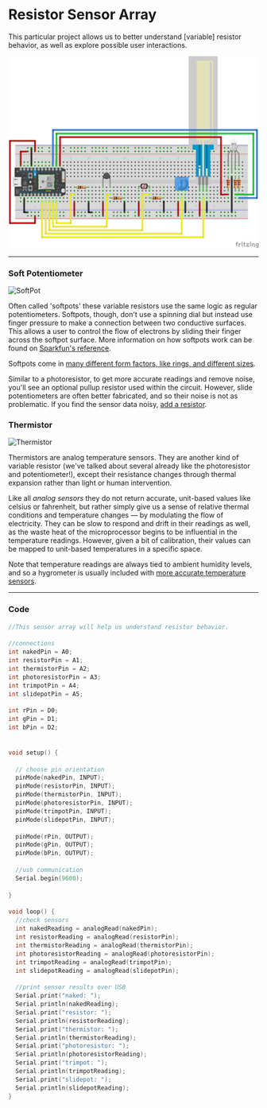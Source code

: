 # Resistor Sensor Array

This particular project allows us to better understand [variable] resistor behavior, as well as explore possible user interactions.

![resistor array](resistors_bb.png)

-----

### Soft Potentiometer

![SoftPot](https://cdn.sparkfun.com/r/500-500/assets/parts/1/8/4/1/08680-03-L.jpg)

Often called 'softpots' these variable resistors use the same logic as regular potentiometers. Softpots, though, don't use a spinning dial but instead use finger pressure to make a connection between two conductive surfaces. This allows a user to control the flow of electrons by sliding their finger across the softpot surface. More information on how softpots work can be found on [Sparkfun's reference](https://learn.sparkfun.com/tutorials/softpot-hookup-guide).

Softpots come in [many different form factors, like rings, and different sizes](https://www.amazon.com/s/ref=nb_sb_noss?url=search-alias%3Daps&field-keywords=softpot).

Similar to a photoresistor, to get more accurate readings and remove noise, you'll see an optional pullup resistor used within the circuit. However, slide potentiometers are often better fabricated, and so their noise is not as problematic. If you find the sensor data noisy, [add a resistor](https://learn.sparkfun.com/tutorials/softpot-hookup-guide).

### Thermistor

![Thermistor](https://cdn.sparkfun.com//assets/parts/1/9/2/thermistor.jpg)

Thermistors are analog temperature sensors. They are another kind of variable resistor (we've talked about several already like the photoresistor and potentiometer!), except their resistance changes through thermal expansion rather than light or human intervention.

Like all *analog sensors* they do not return accurate, unit-based values like celsius or fahrenheit, but rather simply give us a sense of relative thermal conditions and temperature changes — by modulating the flow of electricity. They can be slow to respond and drift in their readings as well, as the waste heat of the microprocessor begins to be influential in the temperature readings. However, given a bit of calibration, their values can be mapped to unit-based temperatures in a specific space. 

Note that temperature readings are always tied to ambient humidity levels, and so a hygrometer is usually included with [more accurate temperature sensors](https://www.sparkfun.com/products/10167).

-----

### Code

```c
//This sensor array will help us understand resistor behavior.

//connections
int nakedPin = A0;
int resistorPin = A1;
int thermistorPin = A2;
int photoresistorPin = A3;
int trimpotPin = A4;
int slidepotPin = A5;

int rPin = D0;
int gPin = D1;
int bPin = D2;


void setup() {

  // choose pin orientation
  pinMode(nakedPin, INPUT);
  pinMode(resistorPin, INPUT);
  pinMode(thermistorPin, INPUT);
  pinMode(photoresistorPin, INPUT);
  pinMode(trimpotPin, INPUT);
  pinMode(slidepotPin, INPUT);

  pinMode(rPin, OUTPUT);
  pinMode(gPin, OUTPUT);
  pinMode(bPin, OUTPUT);

  //usb communication
  Serial.begin(9600);

}

void loop() {
  //check sensors
  int nakedReading = analogRead(nakedPin);
  int resistorReading = analogRead(resistorPin);
  int thermistorReading = analogRead(thermistorPin);
  int photoresistorReading = analogRead(photoresistorPin);
  int trimpotReading = analogRead(trimpotPin);
  int slidepotReading = analogRead(slidepotPin);

  //print sensor results over USB
  Serial.print("naked: ");
  Serial.println(nakedReading);
  Serial.print("resistor: ");
  Serial.println(resistorReading);
  Serial.print("thermistor: ");
  Serial.println(thermistorReading);
  Serial.print("photoresistor: ");
  Serial.println(photoresistorReading);
  Serial.print("trimpot: ");
  Serial.println(trimpotReading);
  Serial.print("slidepot: ");
  Serial.println(slidepotReading);
}
```
